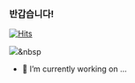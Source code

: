 ### 반갑습니다!
[![Hits](https://hits.seeyoufarm.com/api/count/incr/badge.svg?url=https%3A%2F%2Fgithub.com%2Fjsleemaster&count_bg=%23FF8D39&title_bg=%23848484&icon=ocaml.svg&icon_color=%23FFDD00&title=%EB%B0%A9%EB%AC%B8+%EC%88%98&edge_flat=false)](https://hits.seeyoufarm.com)

<img src="https://img.shields.io/badge/#F7DF1E?style=flat-square&logo=JavaScript&logoColor=white"/></a>&nbsp 
- 🔭 I’m currently working on ...
<!--
**jsleemaster/jsleemaster** is a ✨ _special_ ✨ repository because its `README.md` (this file) appears on your GitHub profile.

Here are some ideas to get you started:

- 🔭 I’m currently working on ...
- 🌱 I’m currently learning ...
- 👯 I’m looking to collaborate on ...
- 🤔 I’m looking for help with ...
- 💬 Ask me about ...
- 📫 How to reach me: ...
- 😄 Pronouns: ...
- ⚡ Fun fact: ...
-->
